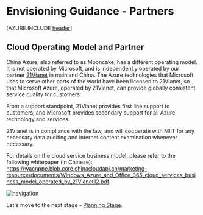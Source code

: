 <properties
	pageTitle="Global Customer Playbook envisioning-guidance-partners"
	description="Global Customer Playbook envisioning-guidance-partners"
	services="global-customer-playbook"
	documentationCenter=""
	authors="jtong"
	manager="edwinc"
	editor=""
	tags="global-customer-playbook"/>

<tags
	ms.service="global-customer-playbook"
	ms.workload=""
	ms.tgt_pltfrm=""
	ms.devlang="na"
	ms.topic="article"
	ms.date="11/21/2016"
	wacn.date="11/21/2016"
	ms.author="jtong"/>


# Envisioning Guidance - Partners

[AZURE.INCLUDE [header](../envisioning-guidance.md)]

## Cloud Operating Model and Partner


China Azure, also referred to as Mooncake, has a different operating model. It is not operated by Microsoft, and is independently operated by our partner [21Vianet](http://www.ch.21vianet.com/) in mainland China. The Azure technologies that Microsoft uses to serve other parts of the world have been licensed to 21Vianet, so that Microsoft Azure, operated by 21Vianet, can provide globally consistent service quality for customers.
 
From a support standpoint, 21Vianet provides first line support to customers, and Microsoft provides secondary support for all Azure technology and services.
 
21Vianet is in compliance with the law, and will cooperate with MIIT for any necessary data auditing and internet content examination whenever necessary.
 
For details on the cloud service business model, please refer to the following whitepaper (in Chinese):
https://wacnppe.blob.core.chinacloudapi.cn/marketing-resource/documents/Windows_Azure_and_Office_365_cloud_services_business_model_operated_by_21Vianet12.pdf.

![navigation](/solutions/global-customer/media/navigation.png)

Let's move to the next stage - [Planning Stage](/solutions/global-customer/planning/guidance/policies/).
